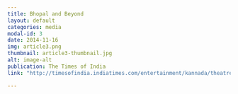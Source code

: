```yaml
---
title: Bhopal and Beyond
layout: default
categories: media
modal-id: 3
date: 2014-11-16
img: article3.png
thumbnail: article3-thumbnail.jpg
alt: image-alt
publication: The Times of India
link: "http://timesofindia.indiatimes.com/entertainment/kannada/theatre/Talking-about-Bhopal-and-beyond/articleshow/45164716.cms"

---
```

